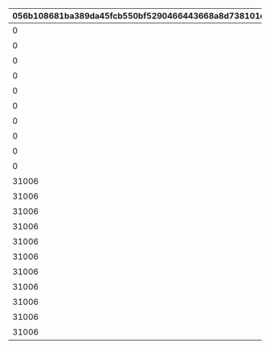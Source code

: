 |056b108681ba389da45fcb550bf5290466443668a8d738101ef04e5e3e2b41a3|991d21fcf394e3ffed38f77b19e53bfb8a42b2c30108c9c0b7d1bfa22440c1f9|f9aa2f250e5210d34c9392ed4f63390756a2385a1bd729f3308947777f70905a|e07488c3d82c3f5bcf0e6d9afea62ed96fc26a7e48fa17f77e7cbbd30c422bd3|dd38930d90cc50863c776a6272526f2c5613862b1c114911fc54cbbdbf3443a5|cc67bba29af908e6bda488afa43b7db3add1a1277eda224f250b93726b1ce05f|bc3e5c80a546ff0c82f622d4f3c94164a442590d37ef6095b2ae2003291658e1|bbf0a19ffacb79e026a3a5fade5ffe78fee8fa63145a4f67cd1e168ad5bd1d85|3f18b41f163b4b624830e87be818f286451a9929eb56dfb4f63519c74c408bab|650651b8b58613f4cdaac2ab287d354f9ed37bbb1fc13aaf9ebc1c2f3cefb6b2|e6c1ffdba2912e2ad20c91c3e21fd3d7d9642856507aaadb847a8cc3ceafaff0|0f5e19c4197940dce7444c3f97195ed3d4945cba36f306615f1a2cd39becb328|6ba447d63ff0b30e23cd28fa63ddc35af631c82f4c91b38fe10e2d6f4a299356|66420af8daead462145d5f3bc16eeacddd76ca698cd1b7e5e4a2962da0b83ada|392bb9e72059ef394d6177c1e8ed44074edc574abf65b4dfb2da84825454577d|
| --- | --- | --- | --- | --- | --- | --- | --- | --- | --- | --- | --- | --- | --- | --- |
|0|4003002|4003001|11002012|400|雲をつらぬく山脈|45|400|10|195|501010001|1|31001|雲海の山脈|200010|
|0|4003004|4003003|11005013|300|深い森の奥に存在する1本の大樹|30|300|10|-110|501010002|1|31002|密林の大樹|200020|
|0|4003006|4003005|11007014|200|断崖絶壁で発見された遺跡|-190|200|10|-570|501010003|1|31003|断崖の遺跡|200030|
|0|4003008|4003007|11011017|100|大海原にそびえる謎の巨塔|-30|100|10|750|501010004|1|31004|蒼海の孤塔|200040|
|0|4003010|4003009|11014014|100|瘴気渦巻く常闇の孤峰|20|100|10|465|501010005|1|31005|毒瘴の闇稜|200050|
|0|4003012|4003011|11026014|100|厳峰に佇む竜の寝床|90|100|10|360|501010006|1|31006|緑竜の骸嶺|200060|
|0|4003014|4003013|11035014|100|天空の番人が静かに眠る聖城|90|100|10|130|501010007|1|31007|天上の浮城|200070|
|0|4003018|4003017|11047014|100|砂の大瀑布が落ちゆく果ての都|120|100|10|-50|501010008|1|31008|砂瀑の底都|200080|
|0|4003020|4003019|11057014|100|紺碧の底に君臨する海王の城砦|70|100|10|-360|501010009|1|31009|紺碧の王砦|200090|
|0|4003022|4003021|11062014|100|四季彩りし霊狐の仙境|0|0|10|0|501010010|1|31010|四彩の霊峰|0|
|31006|4003016|4003015|0|100|期間限定ダンジョンの踏破に挑戦|0|100|10|0|0|1|32001|スペシャルダンジョン|0|
|31006|0|0|0|100|期間限定ダンジョンの踏破に挑戦|0|100|10|0|0|1|32002|スペシャルダンジョン|0|
|31006|0|0|0|100|期間限定ダンジョンの踏破に挑戦|0|100|10|0|0|1|32003|スペシャルダンジョン|0|
|31006|0|0|0|100|期間限定ダンジョンの踏破に挑戦|0|100|10|0|0|1|32004|スペシャルダンジョン|0|
|31006|0|0|0|100|期間限定ダンジョンの踏破に挑戦|0|100|10|0|0|1|32005|スペシャルダンジョン|0|
|31006|0|0|0|100|期間限定ダンジョンの踏破に挑戦|0|100|10|0|0|1|32006|スペシャルダンジョン|0|
|31006|0|0|0|100|期間限定ダンジョンの踏破に挑戦|0|100|10|0|0|1|32007|スペシャルダンジョン|0|
|31006|0|0|0|100|期間限定ダンジョンの踏破に挑戦|0|100|10|0|0|1|32008|スペシャルダンジョン|0|
|31006|0|0|0|100|期間限定ダンジョンの踏破に挑戦|0|100|10|0|0|1|32009|スペシャルダンジョン|0|
|31006|0|0|0|100|期間限定ダンジョンの踏破に挑戦|0|100|10|0|0|1|32010|スペシャルダンジョン|0|
|31006|0|0|0|100|期間限定ダンジョンの踏破に挑戦|0|100|10|0|0|1|32011|スペシャルダンジョン|0|
